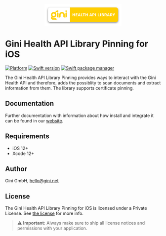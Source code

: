 <p align="center">
<img src="./GiniHealth_Logo.png" width="250">
</p>

# Gini Health API Library Pinning for iOS

[![Platform](https://img.shields.io/badge/platform-iOS-lightgrey.svg)]()
[![Swift version](https://img.shields.io/badge/swift-5.0-orange.svg)]()
[![Swift package manager](https://img.shields.io/badge/Swift_Package_Manager-compatible-orange?style=flat-square)]()

The Gini Health API Library Pinning provides ways to interact with the Gini Health API and therefore, adds the possiblity to scan documents and extract information from them. The library supports certificate pinning.

## Documentation

Further documentation with information about how install and integrate it can be found in our [website](https://developer.gini.net/gini-mobile-ios/GiniHealthAPILibrary/index.html).

## Requirements

- iOS 12+
- Xcode 12+

## Author

Gini GmbH, hello@gini.net

## License

The Gini Health API Library Pinning for iOS is licensed under a Private License. See [the license](https://developer.gini.net/gini-mobile-ios/GiniHealthAPILibrary/license.html) for more info.

> ⚠️  **Important:** Always make sure to ship all license notices and permissions with your application.

